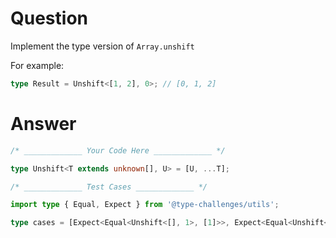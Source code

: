 # Question

Implement the type version of `Array.unshift`

For example:

```ts
type Result = Unshift<[1, 2], 0>; // [0, 1, 2]
```

# Answer

```ts
/* _____________ Your Code Here _____________ */

type Unshift<T extends unknown[], U> = [U, ...T];
```

```ts
/* _____________ Test Cases _____________ */

import type { Equal, Expect } from '@type-challenges/utils';

type cases = [Expect<Equal<Unshift<[], 1>, [1]>>, Expect<Equal<Unshift<[1, 2], 0>, [0, 1, 2]>>, Expect<Equal<Unshift<['1', 2, '3'], boolean>, [boolean, '1', 2, '3']>>];
```
